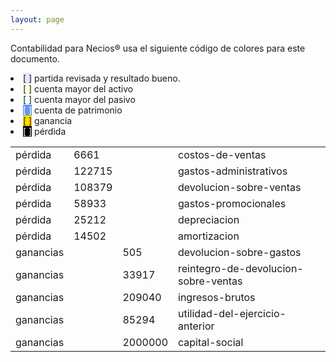 ```yaml
--- 
layout: page
--- 
```


Contabilidad para Necios® usa el siguiente código de colores para este documento.
<li><span style='background-color: lavender'>[    ]</span> partida revisada y resultado bueno. </li>
<li><span style='background-color: lightyellow'>[    ]</span> cuenta mayor del activo </li>
<li><span style='background-color: azure'>[    ]</span> cuenta mayor del pasivo </li>
<li><span style='color: white; background-color: cornflowerblue'>[    ]</span> cuenta de patrimonio </li>
<li><span style='background-color: gold'>[    ]</span> ganancia </li>
<li><span style='color: white; background-color: black'>[    ]</span> pérdida </li>
<table><tbody>
<tr><td>pérdida</td><td>6661</td><td></td><td>costos-de-ventas</td></tr>
<tr><td>pérdida</td><td>122715</td><td></td><td>gastos-administrativos</td></tr>
<tr><td>pérdida</td><td>108379</td><td></td><td>devolucion-sobre-ventas</td></tr>
<tr><td>pérdida</td><td>58933</td><td></td><td>gastos-promocionales</td></tr>
<tr><td>pérdida</td><td>25212</td><td></td><td>depreciacion</td></tr>
<tr><td>pérdida</td><td>14502</td><td></td><td>amortizacion</td></tr>
<tr><td> ganancias </td><td> </td><td>505</td><td>devolucion-sobre-gastos</td></tr>
<tr><td> ganancias </td><td> </td><td>33917</td><td>reintegro-de-devolucion-sobre-ventas</td></tr>
<tr><td> ganancias </td><td> </td><td>209040</td><td>ingresos-brutos</td></tr>
<tr><td> ganancias </td><td> </td><td>85294</td><td>utilidad-del-ejercicio-anterior</td></tr>
<tr><td> ganancias </td><td> </td><td>2000000</td><td>capital-social</td></tr>
<table><tbody>
